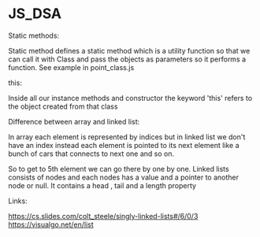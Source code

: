# JS_DSA

Static methods:

Static method defines a static method which is a utility function so that we can call it with Class and pass the objects as parameters so it performs a function. See example in point_class.js

this:

Inside all our instance methods and constructor the keyword 'this' refers to the object created from that class

Difference between array and linked list:

In array each element is represented by indices but in linked list we don't have an index instead each element is pointed to its next element like a bunch of cars that connects to next one and so on.

So to get to 5th element we can go there by one by one.  Linked lists consists of nodes and each nodes has a value and a pointer to another node or null. It contains a head , tail and a length property

Links:

https://cs.slides.com/colt_steele/singly-linked-lists#/6/0/3
https://visualgo.net/en/list